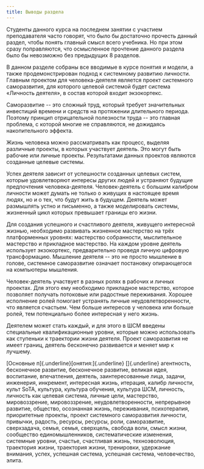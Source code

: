 ```yaml
---
title: Выводы раздела
---
```


Студенты данного курса на последнем занятии с участием преподавателя
часто говорят, что было бы достаточно прочесть данный раздел, чтобы
понять главный смысл всего учебника. Но при этом сразу поправляются, что
осмысленное прочтение данного раздела было бы невозможно без предыдущих
8 разделов.

В данном разделе собраны все вводимые в курсе понятия и модели, а также
продемонстрирован подход к системному развитию личности. Главным
проектом для человека-деятеля является проект системного саморазвития,
для которого целевой системой будет система «Личность деятеля», в состав
которой входит экзокортекс.

Саморазвитие -- это сложный труд, который требует значительных
инвестиций времени и средств на протяжении длительного периода. Поэтому
принцип отрицательной полезности труда -- это главная проблема, с
которой многие не справляются, не дожидаясь накопительного эффекта.

Жизнь человека можно рассматривать как процесс, выделяя различные
проекты, в которых участвует деятель. Это могут быть рабочие или личные
проекты. Результатами данных проектов являются созданные целевые
системы.

Успех деятеля зависит от успешности созданных целевых систем, которые
удовлетворяют интересы других людей и устраняют будущие предпочтения
человека-деятеля. Человек-деятель с большим калибром личности может
думать не только о живущих в настоящее время людях, но и о тех, что
будут жить в будущем. Деятель может размышлять устно и письменно, а
также моделировать системы, жизненный цикл которых превышает границы его
жизни.

Для создания успешного и счастливого деятеля, живущего интересной
жизнью, необходимо развивать жизненное мастерство на трёх платформенных
уровнях: мастерство собранности, мыслительное мастерство и прикладное
мастерство. На каждом уровне деятель использует экзокортекс,
предварительно проведя личную цифровую трансформацию. Мышление деятеля
-- это не просто мышление в голове, системное саморазвитие означает
постановку опирающегося на компьютеры мышления.

Человек-деятель участвует в разных ролях в рабочих и личных проектах.
Для этого ему необходимо прикладное мастерство, которое позволяет
получать потоковые или радостные переживания. Хорошее исполнение ролей
помогает устранять личные неудовлетворенности, что является счастьем.
Чем больше интересов у человека или больше ролей, тем потенциально более
интересная у него жизнь.

Деятелем может стать каждый, и для этого в ШСМ введены специальные
квалификационные уровни, которые можно использовать как ступеньки к
траектории жизни деятеля. Проект саморазвития не имеет границ, деятель
бесконечно развивается и меняет мир к лучшему.

[Основные п]{.underline}[онятия:]{.underline} []{.underline} агентность,
бесконечное развитие, бесконечное развитие, великая идея, воспитание,
впечатления, деятель, заинтересованные лица, задачи, инженерия,
инкремент, интересная жизнь, итерация, калибр личности, культ SoTA,
культура, культура обучения, культура ШСМ, личность, личность как
целевая система, личные цели, мастерство, мировоззрение, мировоззрение,
неудовлетворенности, непрерывное развитие, общество, осознанная жизнь,
переживания, психотерапия, приоритетные проекты, проект системного
саморазвития личности, привычки, радость, ресурсы, ресурсы, роли,
саморазвитие, сверхзадача, семья, семья, сверхцель, свобода воли, смысл
жизни, сообщество единомышленников, систематические изменения, системные
уровни, счастье, счастливая жизнь, техноэволюция, траектория жизни,
траектория жизни, тренировки, удержание внимания, успех, успешная
система, успешная система, человечество, элита.

